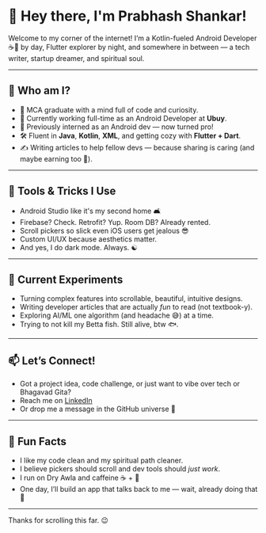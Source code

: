 # 👋 Hey there, I'm Prabhash Shankar!

Welcome to my corner of the internet! I’m a Kotlin-fueled Android Developer ☕📱 by day, Flutter explorer by night, and somewhere in between — a tech writer, startup dreamer, and spiritual soul.

---

## 🚀 Who am I?

- 🧠 MCA graduate with a mind full of code and curiosity.
- 💼 Currently working full-time as an Android Developer at **Ubuy**.
- 🧪 Previously interned as an Android dev — now turned pro!
- 🛠️ Fluent in **Java**, **Kotlin**, **XML**, and getting cozy with **Flutter + Dart**.
- ✍️ Writing articles to help fellow devs — because sharing is caring (and maybe earning too 🤞).

---

## 🔧 Tools & Tricks I Use

- Android Studio like it's my second home 🛋️
- Firebase? Check. Retrofit? Yup. Room DB? Already rented.
- Scroll pickers so slick even iOS users get jealous 😎
- Custom UI/UX because aesthetics matter.
- And yes, I do dark mode. Always. ☯️

---

## 🧪 Current Experiments

- Turning complex features into scrollable, beautiful, intuitive designs.
- Writing developer articles that are actually *fun* to read (not textbook-y).
- Exploring AI/ML one algorithm (and headache 😅) at a time.
- Trying to not kill my Betta fish. Still alive, btw 🐟.

---

## 📫 Let’s Connect!

- Got a project idea, code challenge, or just want to vibe over tech or Bhagavad Gita?
- Reach me on [LinkedIn](https://www.linkedin.com/in/shankar-prabhash/)
- Or drop me a message in the GitHub universe 🌌

---

## 🧘 Fun Facts

- I like my code clean and my spiritual path cleaner.
- I believe pickers should scroll and dev tools should *just work*.
- I run on Dry Awla and caffeine ☕ + 🍇
- One day, I’ll build an app that talks back to me — wait, already doing that 🤖

---

Thanks for scrolling this far. 😉
